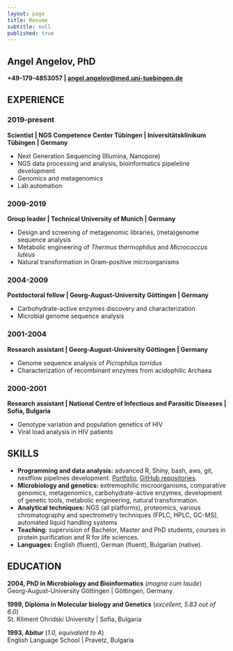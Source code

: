 ```yaml
---
layout: page
title: Resume
subtitle: null
published: true
---
```

## Angel Angelov, PhD
**+49-179-4853057 | angel.angelov@med.uni-tuebingen.de**

## EXPERIENCE
### 2019-present
**Scientist | NGS Competence Center Tübingen | Iniversitätsklinikum Tübingen | Germany**

- Next Generation Sequencing (Illumina, Nanopore)
- NGS data processing and analysis, bioinformatics pipeleline development
- Genomics and metagenomics
- Lab automation

### 2009-2019
**Group leader | Technical University of Munich | Germany**

- Design and screening of metagenomic libraries, (meta)genome sequence analysis
- Metabolic engineering of _Thermus thermophilus_ and _Micrococcus luteus_
- Natural transformation in Gram-positive microorganisms

### 2004-2009
**Postdoctoral fellow | Georg-August-University Göttingen | Germany**
- Carbohydrate-active enzymes discovery and characterization
- Microbial genome sequence analysis

### 2001-2004
**Research assistant | Georg-August-University Göttingen | Germany**
- Genome sequence analysis of _Picrophilus torridus_
- Characterization of recombinant enzymes from acidophilic Archaea

### 2000-2001
**Research assistant | National Centre of Infectious and Parasitic Diseases | Sofia, Bulgaria**
- Genotype variation and population genetics of HIV 
- Viral load analysis in HIV patients

## SKILLS
- **Programming and data analysis:** advanced R, Shiny, bash, aws, git, nextflow pipelines development. [Portfolio](https://angelovangel.github.io/portfolio), [GitHub repositories](https://github.com/angelovangel). 
- **Microbiology and genetics:** extremophilic microorganisms, comparative genomics, metagenomics, carbohydrate-active enzymes, development of genetic tools, metabolic engineering, natural transformation.
- **Analytical techniques:** NGS (all platforms), proteomics, various chromatography and spectrometry techniques (FPLC, HPLC, GC-MS), automated liquid handling systems
- **Teaching:** supervision of Bachelor, Master and PhD students, courses in protein purification and R for life sciences.
- **Languages:** English (fluent), German (fluent), Bulgarian (native).

## EDUCATION
**2004, PhD in Microbiology and Bioinformatics** (_magna cum laude_)   
Georg-August-University Göttingen | Göttingen, Germany 

**1999, Diploma in Molecular biology and Genetics** (_excellent, 5.83 out of 6.0_)  
St. Kliment Ohridski University | Sofia, Bulgaria

**1993, Abitur** (_1.0, equivalent to A_)   
English Language School | Pravetz, Bulgaria




